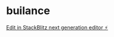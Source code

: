 # builance

[Edit in StackBlitz next generation editor ⚡️](https://stackblitz.com/~/github.com/ArthurPhyto/builance)